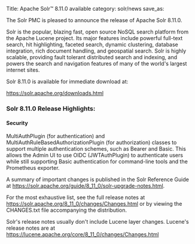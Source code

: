 Title: Apache Solr™ 8.11.0 available
category: solr/news
save_as:

The Solr PMC is pleased to announce the release of Apache Solr 8.11.0.

Solr is the popular, blazing fast, open source NoSQL search platform from the Apache Lucene project. Its major features include powerful full-text search, hit highlighting, faceted search, dynamic clustering, database integration, rich document handling, and geospatial search. Solr is highly scalable, providing fault tolerant distributed search and indexing, and powers the search and navigation features of many of the world's largest internet sites.

Solr 8.11.0 is available for immediate download at:

  <https://solr.apache.org/downloads.html>

### Solr 8.11.0 Release Highlights:

#### Security

MultiAuthPlugin (for authentication) and MultiAuthRuleBasedAuthorizationPlugin (for authorization) classes to support multiple authentication schemes, such as Bearer and Basic. This allows the Admin UI to use OIDC (JWTAuthPlugin) to authenticate users while still supporting Basic authentication for command-line tools and the Prometheus exporter.

A summary of important changes is published in the Solr Reference Guide at <https://solr.apache.org/guide/8_11_0/solr-upgrade-notes.html>.

For the most exhaustive list, see the full release notes at <https://solr.apache.org/8_11_0/changes/Changes.html> or by viewing the CHANGES.txt file accompanying the distribution.

Solr's release notes usually don't include Lucene layer changes.  Lucene's release notes are at <https://lucene.apache.org/core/8_11_0/changes/Changes.html>

